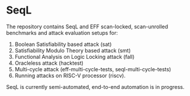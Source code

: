 # SeqL
The repository contains SeqL and EFF scan-locked, scan-unrolled benchmarks and attack evaluation setups for:

1. Boolean Satisfiability based attack (sat)
2. Satisfiability Modulo Theory based attack (smt)
3. Functional Analysis on Logic Locking attack (fall)
4. Oracleless attack (hacktest)
5. Multi-cycle attack (eff-multi-cycle-tests, seql-multi-cycle-tests)
6. Running attacks on RISC-V processor (riscv).

SeqL is currently semi-automated, end-to-end automation is in progress.

